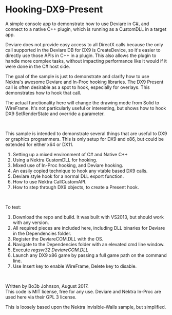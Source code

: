 # Hooking-DX9-Present

A simple console app to demonstrate how to use Deviare in C#, and connect to a native
C++ plugin, which is running as a CustomDLL in a target app.  

Deviare does not provide easy access to all DirectX calls because the only call supported
in the Deviare DB for DX9 is CreateDevice, so it's easier to directly use those APIs in 
C++ in a plugin.  This also allows the plugin to handle more complex tasks, without 
impacting performance like it would if it were done in the C# host side.

The goal of the sample is just to demonstrate and clarify how to use Nektra's awesome
Deviare and In-Proc hooking libraries.  The DX9 Present call is often desirable as a
spot to hook, especially for overlays.  This demonstrates how to hook that call.

The actual functionality here will change the drawing mode from Solid to WireFrame.  It's
not particularly useful or interesting, but shows how to hook DX9 SetRenderState and 
override a parameter.

<br>

This sample is intended to demonstrate several things that are useful to DX9
or graphics programmers. This is only setup for DX9 and x86, but could be extended for either x64 or DX11.

 1) Setting up a mixed environment of C# and Native C++
 2) Using a Nektra CustomDLL for hooking.
 3) Mixed use of In-Proc hooking, and Deviare hooking.
 4) An easily copied technique to hook any vtable based DX9 calls.
 5) Deviare style hook for a normal DLL export function.
 6) How to use Nektra CallCustomAPI.
 7) How to step through DX9 objects, to create a Present hook.

<br>

To test:
1. Download the repo and build.  It was built with VS2013, but should work with 
any version.  
1. All required pieces are included here, including DLL binaries for Deviare in the Dependencies folder.
1. Register the DeviareCOM.DLL with the OS.  
  1. Navigate to the Dependencies folder with an elevated cmd line window.
  1. Execute *regsvr32 DeviareCOM.DLL*
1. Launch any DX9 x86 game by passing a full game path on the command line.
1. Use Insert key to enable WireFrame, Delete key to disable.

<br>

Written by Bo3b Johnson, August 2017.  
 This code is MIT license, free for any use.
 Deviare and Nektra In-Proc are used here via their GPL 3 license.

This is loosely based upon the Nektra Invisible-Walls sample, but simplified.
